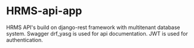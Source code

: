 # HRMS-api-app
HRMS API's build on django-rest framework with multitenant database system.
Swagger drf_yasg is used for api documentation.
JWT is used for authentication.
